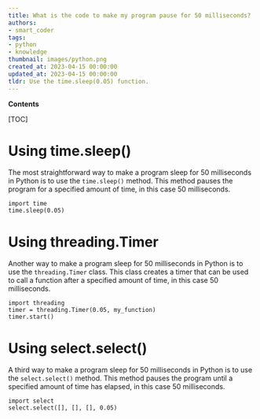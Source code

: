 ```yaml
---
title: What is the code to make my program pause for 50 milliseconds?
authors:
- smart_coder
tags:
- python
- knowledge
thumbnail: images/python.png
created_at: 2023-04-15 00:00:00
updated_at: 2023-04-15 00:00:00
tldr: Use the time.sleep(0.05) function.
---
```


**Contents**

[TOC]

# Using time.sleep()
The most straightforward way to make a program sleep for 50 milliseconds in Python is to use the `time.sleep()` method. This method pauses the program for a specified amount of time, in this case 50 milliseconds.

```
import time
time.sleep(0.05)
```

# Using threading.Timer
Another way to make a program sleep for 50 milliseconds in Python is to use the `threading.Timer` class. This class creates a timer that can be used to call a function after a specified amount of time, in this case 50 milliseconds.

```
import threading
timer = threading.Timer(0.05, my_function)
timer.start()
```

# Using select.select()
A third way to make a program sleep for 50 milliseconds in Python is to use the `select.select()` method. This method pauses the program until a specified amount of time has elapsed, in this case 50 milliseconds.

```
import select
select.select([], [], [], 0.05)
```
